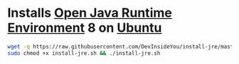 # Installs [Open Java Runtime Environment](https://openjdk.java.net/) 8 on [Ubuntu](https://www.ubuntu.com/)

```bash
wget -q https://raw.githubusercontent.com/DevInsideYou/install-jre/master/install-jre.sh
sudo chmod +x install-jre.sh && ./install-jre.sh
```
